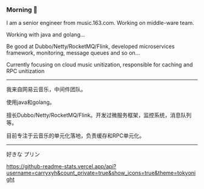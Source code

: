 ### Morning 👋

I am a senior engineer from music.163.com. Working on middle-ware team.

Working with java and golang...

Be good at Dubbo/Netty/RocketMQ/Flink, developed microservices framework, monitoring, message queues and so on...

Currently focusing on cloud music unitization, responsible for caching and RPC unitization

--------------------

我来自网易云音乐，中间件团队。

使用java和golang。

擅长Dubbo/Netty/RocketMQ/Flink。开发过微服务框架，监控系统，消息队列等。

目前专注于云音乐的单元化落地，负责缓存和RPC单元化。

--------------------

好きな プリン

https://github-readme-stats.vercel.app/api?username=carryxyh&count_private=true&show_icons=true&theme=tokyonight
